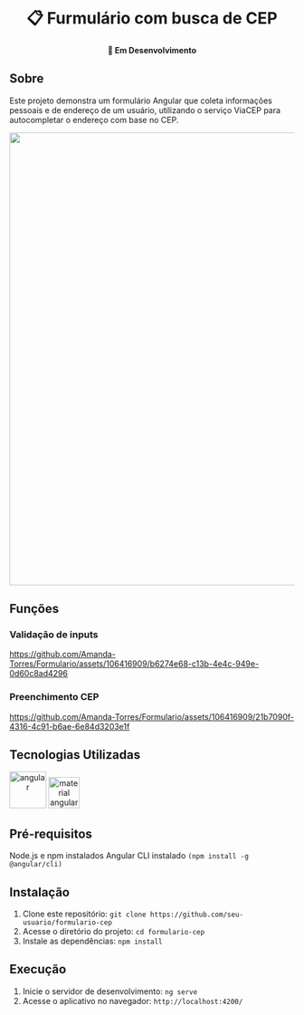 <h1 align="center"> 
	  📋 Furmulário com busca de CEP
</h1>
<h4 align="center"> 
	  🚧 Em Desenvolvimento
</h4>

## Sobre

Este projeto demonstra um formulário Angular que coleta informações pessoais e de endereço de um usuário, utilizando o serviço ViaCEP para autocompletar o endereço com base no CEP.

<div align="center" >
  <img src="https://github.com/Amanda-Torres/Formulario/assets/106416909/593f8533-26c1-4c7d-ada5-a53b2121d7c7" width="800">
</div>

## Funções 
### Validação de inputs

https://github.com/Amanda-Torres/Formulario/assets/106416909/b6274e68-c13b-4e4c-949e-0d60c8ad4296

### Preenchimento CEP

https://github.com/Amanda-Torres/Formulario/assets/106416909/21b7090f-4316-4c91-b6ae-6e84d3203e1f



## Tecnologias Utilizadas

<div style="text-align: center; display: inline-block">  
    <img src="https://cdn.jsdelivr.net/gh/devicons/devicon@latest/icons/angular/angular-original.svg" alt="angular" width="65px">
    <img src="https://cdn.jsdelivr.net/gh/devicons/devicon@latest/icons/angularmaterial/angularmaterial-original.svg" alt="material angular" width="55px">
</div>

## Pré-requisitos

Node.js e npm instalados
Angular CLI instalado `(npm install -g @angular/cli)`

## Instalação

1. Clone este repositório: `git clone https://github.com/seu-usuario/formulario-cep`
2. Acesse o diretório do projeto: `cd formulario-cep`
3. Instale as dependências: `npm install`

## Execução

1. Inicie o servidor de desenvolvimento: `ng serve`
2. Acesse o aplicativo no navegador: `http://localhost:4200/`
